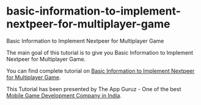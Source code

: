 # basic-information-to-implement-nextpeer-for-multiplayer-game
Basic Information to Implement Nextpeer for Multiplayer Game

The main goal of this tutorial is to give you Basic Information to Implement Nextpeer for Multiplayer Game.

You can find complete tutorial on [Basic Information to Implement Nextpeer for Multiplayer Game](http://www.theappguruz.com/blog/basic-information-to-implement-nextpeer-for-multiplayer-game).

This Tutorial has been presented by The App Guruz - One of the best [Mobile Game Development Company in India](http://www.theappguruz.com/3d-game-development/).
